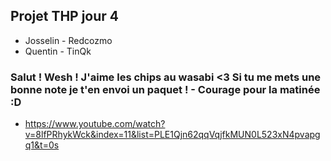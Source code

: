 ## Projet THP jour 4

* Josselin - Redcozmo
* Quentin - TinQk

### Salut ! Wesh ! J'aime les chips au wasabi <3 Si tu me mets une bonne note je t'en envoi un paquet ! - Courage pour la matinée :D

* https://www.youtube.com/watch?v=8lfPRhykWck&index=11&list=PLE1Qjn62qqVqjfkMUN0L523xN4pvapgq1&t=0s
